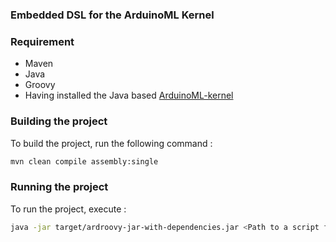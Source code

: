 ### Embedded DSL for the ArduinoML Kernel

### Requirement
* Maven
* Java
* Groovy
* Having installed the Java based [ArduinoML-kernel](https://github.com/mosser/ArduinoML-kernel/tree/master/kernels/jvm)

### Building the project
To build the project, run the following command :
```bash
mvn clean compile assembly:single
```

### Running the project
To run the project, execute :
```bash
java -jar target/ardroovy-jar-with-dependencies.jar <Path to a script file>
```